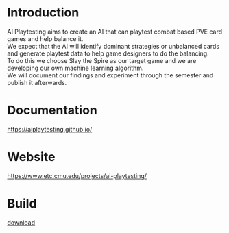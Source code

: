 [build-link]:https://drive.google.com/file/d/1KfxJqPl297Wmt63BytjBDs7N8BwDl2bD/view?usp=sharing
# Introduction
AI Playtesting aims to create an AI that can playtest combat based PVE card games and help balance it.    
We expect that the AI will identify dominant strategies or unbalanced cards and generate playtest data to help game designers to do the balancing.   
To do this we choose Slay the Spire as our target game and we are developing our own machine learning algorithm.   
We will document our findings and experiment through the semester and publish it afterwards.
# Documentation
https://aiplaytesting.github.io/
# Website
https://www.etc.cmu.edu/projects/ai-playtesting/
# Build
[download][build-link]
